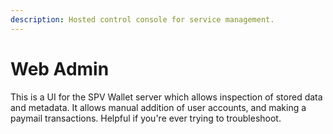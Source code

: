 ```yaml
---
description: Hosted control console for service management.
---
```


# Web Admin

This is a UI for the SPV Wallet server which allows inspection of stored data and metadata. It allows manual addition of user accounts, and making a paymail transactions. Helpful if you're ever trying to troubleshoot.


